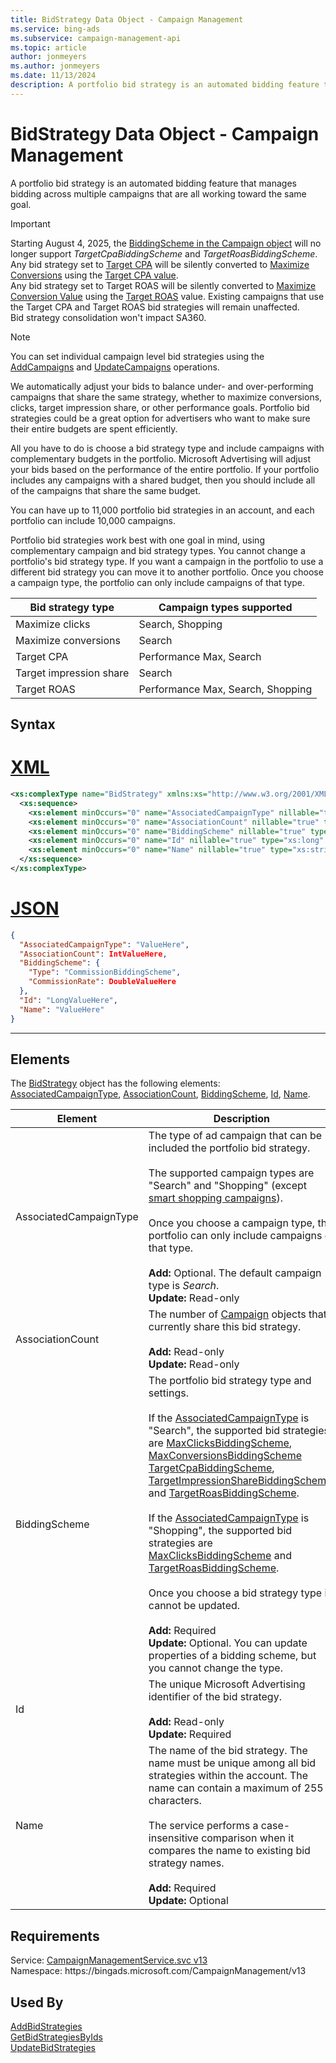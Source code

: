 ```yaml
---
title: BidStrategy Data Object - Campaign Management
ms.service: bing-ads
ms.subservice: campaign-management-api
ms.topic: article
author: jonmeyers
ms.author: jonmeyers
ms.date: 11/13/2024
description: A portfolio bid strategy is an automated bidding feature that manages bidding across multiple campaigns that are all working toward the same goal.
---
```

# BidStrategy Data Object - Campaign Management
A portfolio bid strategy is an automated bidding feature that manages bidding across multiple campaigns that are all working toward the same goal.  

> [!IMPORTANT]
> Starting August 4, 2025, the [BiddingScheme in the Campaign object](./campaign.md#biddingscheme) will no longer support *TargetCpaBiddingScheme* and *TargetRoasBiddingScheme*.  
> Any bid strategy set to [Target CPA](./targetcpabiddingscheme.md) will be silently converted to [Maximize Conversions](./maxconversionsbiddingscheme.md) using the [Target CPA value](./maxconversionsbiddingscheme.md#targetcpa).  
> Any bid strategy set to Target ROAS will be silently converted to [Maximize Conversion Value](./maxconversionvaluebiddingscheme.md) using the [Target ROAS](./maxconversionvaluebiddingscheme.md#targetroas) value. Existing campaigns that use the Target CPA and Target ROAS bid strategies will remain unaffected.  
> Bid strategy consolidation won't impact SA360.  

> [!NOTE]
> You can set individual campaign level bid strategies using the [AddCampaigns](addcampaigns.md) and [UpdateCampaigns](updatecampaigns.md) operations.  

We automatically adjust your bids to balance under- and over-performing campaigns that share the same strategy, whether to maximize conversions, clicks, target impression share, or other performance goals. Portfolio bid strategies could be a great option for advertisers who want to make sure their entire budgets are spent efficiently.

All you have to do is choose a bid strategy type and include campaigns with complementary budgets in the portfolio. Microsoft Advertising will adjust your bids based on the performance of the entire portfolio. If your portfolio includes any campaigns with a shared budget, then you should include all of the campaigns that share the same budget.  

You can have up to 11,000 portfolio bid strategies in an account, and each portfolio can include 10,000 campaigns.  

Portfolio bid strategies work best with one goal in mind, using complementary campaign and bid strategy types. You cannot change a portfolio's bid strategy type. If you want a campaign in the portfolio to use a different bid strategy you can move it to another portfolio. Once you choose a campaign type, the portfolio can only include campaigns of that type.  

|Bid strategy type|Campaign types supported|
|-----|-----|
|Maximize clicks|Search, Shopping|
|Maximize conversions|Search|
|Target CPA|Performance Max, Search|
|Target impression share|Search|
|Target ROAS|Performance Max, Search, Shopping|

## Syntax

# [XML](#tab/xml)

```xml
<xs:complexType name="BidStrategy" xmlns:xs="http://www.w3.org/2001/XMLSchema">
  <xs:sequence>
    <xs:element minOccurs="0" name="AssociatedCampaignType" nillable="true" type="tns:CampaignType" />
    <xs:element minOccurs="0" name="AssociationCount" nillable="true" type="xs:int" />
    <xs:element minOccurs="0" name="BiddingScheme" nillable="true" type="tns:BiddingScheme" />
    <xs:element minOccurs="0" name="Id" nillable="true" type="xs:long" />
    <xs:element minOccurs="0" name="Name" nillable="true" type="xs:string" />
  </xs:sequence>
</xs:complexType>
```

# [JSON](#tab/json)

```json
{
  "AssociatedCampaignType": "ValueHere",
  "AssociationCount": IntValueHere,
  "BiddingScheme": {
    "Type": "CommissionBiddingScheme",
    "CommissionRate": DoubleValueHere
  },
  "Id": "LongValueHere",
  "Name": "ValueHere"
}
```

-----

## <a name="elements"></a>Elements

The [BidStrategy](bidstrategy.md) object has the following elements: [AssociatedCampaignType](#associatedcampaigntype), [AssociationCount](#associationcount), [BiddingScheme](#biddingscheme), [Id](#id), [Name](#name).

|Element|Description|Data Type|
|-----------|---------------|-------------|
|<a name="associatedcampaigntype"></a>AssociatedCampaignType|The type of ad campaign that can be included the portfolio bid strategy.<br/><br/>The supported campaign types are "Search" and "Shopping" (except [smart shopping campaigns](../guides/smart-shopping-campaigns.md)).<br/><br/>Once you choose a campaign type, the portfolio can only include campaigns of that type.<br/><br/>**Add:** Optional. The default campaign type is *Search*.<br/>**Update:** Read-only|[CampaignType](campaigntype.md)|
|<a name="associationcount"></a>AssociationCount|The number of [Campaign](campaign.md) objects that currently share this bid strategy.<br/><br/>**Add:** Read-only<br/>**Update:** Read-only|**int**|
|<a name="biddingscheme"></a>BiddingScheme|The portfolio bid strategy type and settings.<br/><br/>If the [AssociatedCampaignType](#associatedcampaigntype) is "Search", the supported bid strategies are [MaxClicksBiddingScheme](maxclicksbiddingscheme.md), [MaxConversionsBiddingScheme](maxconversionsbiddingscheme.md) [TargetCpaBiddingScheme](targetcpabiddingscheme.md), [TargetImpressionShareBiddingScheme](targetimpressionsharebiddingscheme.md), and [TargetRoasBiddingScheme](targetroasbiddingscheme.md).<br/><br/>If the [AssociatedCampaignType](#associatedcampaigntype) is "Shopping", the supported bid strategies are [MaxClicksBiddingScheme](maxclicksbiddingscheme.md) and [TargetRoasBiddingScheme](targetroasbiddingscheme.md).<br/><br/>Once you choose a bid strategy type it cannot be updated.<br/><br/>**Add:** Required<br/>**Update:** Optional. You can update properties of a bidding scheme, but you cannot change the type.|[BiddingScheme](biddingscheme.md)|
|<a name="id"></a>Id|The unique Microsoft Advertising identifier of the bid strategy.<br/><br/>**Add:** Read-only<br/>**Update:** Required|**long**|
|<a name="name"></a>Name|The name of the bid strategy. The name must be unique among all bid strategies within the account. The name can contain a maximum of 255 characters.<br/><br/>The service performs a case-insensitive comparison when it compares the name to existing bid strategy names.<br/><br/>**Add:** Required<br/>**Update:** Optional|**string**|

## Requirements
Service: [CampaignManagementService.svc v13](https://campaign.api.bingads.microsoft.com/Api/Advertiser/CampaignManagement/v13/CampaignManagementService.svc)  
Namespace: https\://bingads.microsoft.com/CampaignManagement/v13  

## Used By
[AddBidStrategies](addbidstrategies.md)  
[GetBidStrategiesByIds](getbidstrategiesbyids.md)  
[UpdateBidStrategies](updatebidstrategies.md)  
